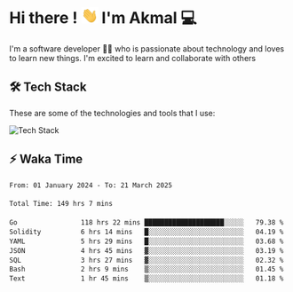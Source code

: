 # Hi there ! <img src="https://github.com/ABSphreak/ABSphreak/blob/master/gifs/Hi.gif" width="30"> I'm Akmal  💻

I'm a software developer 👨‍💻 who is passionate about technology and loves to learn new things. I'm excited to learn and collaborate with others

## 🛠️ Tech Stack

These are some of the technologies and tools that I use:

![Tech Stack](https://skillicons.dev/icons?i=typescript,nodejs,javascript,express,nest,sequelize,go,rabbitmq,python,solidity,react,vue,next,nuxtjs,webpack,vite,tailwindcss,bootstrap,css,scss,html,vercel,firebase,heroku,netlify,docker,postgresql,mongodb,redis,mysql,graphql,git,github,gitlab,vscode,figma,postman,pytorch,tensorflow,bash)

## ⚡ Waka Time
<!--START_SECTION:waka-->

```txt
From: 01 January 2024 - To: 21 March 2025

Total Time: 149 hrs 7 mins

Go                118 hrs 22 mins ████████████████████░░░░░   79.38 %
Solidity          6 hrs 14 mins   █░░░░░░░░░░░░░░░░░░░░░░░░   04.19 %
YAML              5 hrs 29 mins   █░░░░░░░░░░░░░░░░░░░░░░░░   03.68 %
JSON              4 hrs 45 mins   ▓░░░░░░░░░░░░░░░░░░░░░░░░   03.19 %
SQL               3 hrs 27 mins   ▓░░░░░░░░░░░░░░░░░░░░░░░░   02.32 %
Bash              2 hrs 9 mins    ▒░░░░░░░░░░░░░░░░░░░░░░░░   01.45 %
Text              1 hr 45 mins    ▒░░░░░░░░░░░░░░░░░░░░░░░░   01.18 %
```

<!--END_SECTION:waka-->



